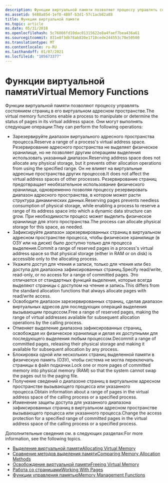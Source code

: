 ```yaml
---
description: Функции виртуальной памяти позволяют процессу управлять состоянием страниц в его виртуальном адресном пространстве.
ms.assetid: 9488a854-1ef0-488f-b3d1-57c1acb82a88
title: Функции виртуальной памяти
ms.topic: article
ms.date: 05/31/2018
ms.openlocfilehash: 5c76866fd10dac01315622e8a4faef7bea436a61
ms.sourcegitcommit: 831e8f3db78ab820e1710cede244553c70e50500
ms.translationtype: MT
ms.contentlocale: ru-RU
ms.lasthandoff: 01/07/2021
ms.locfileid: "105673377"
---
```

# <a name="virtual-memory-functions"></a><span data-ttu-id="c597b-103">Функции виртуальной памяти</span><span class="sxs-lookup"><span data-stu-id="c597b-103">Virtual Memory Functions</span></span>

<span data-ttu-id="c597b-104">Функции виртуальной памяти позволяют процессу управлять состоянием страниц в его виртуальном адресном пространстве.</span><span class="sxs-lookup"><span data-stu-id="c597b-104">The virtual memory functions enable a process to manipulate or determine the status of pages in its virtual address space.</span></span> <span data-ttu-id="c597b-105">Они могут выполнять следующие операции:</span><span class="sxs-lookup"><span data-stu-id="c597b-105">They can perform the following operations:</span></span>

-   <span data-ttu-id="c597b-106">Зарезервируйте диапазон виртуального адресного пространства процесса.</span><span class="sxs-lookup"><span data-stu-id="c597b-106">Reserve a range of a process's virtual address space.</span></span> <span data-ttu-id="c597b-107">Резервирование адресного пространства не выделяет физическое хранилище, но не позволяет другим операциям выделения использовать указанный диапазон.</span><span class="sxs-lookup"><span data-stu-id="c597b-107">Reserving address space does not allocate any physical storage, but it prevents other allocation operations from using the specified range.</span></span> <span data-ttu-id="c597b-108">Он не влияет на виртуальные адресные пространства других процессов.</span><span class="sxs-lookup"><span data-stu-id="c597b-108">It does not affect the virtual address spaces of other processes.</span></span> <span data-ttu-id="c597b-109">Резервирование страниц предотвращает необязательное использование физического хранилища, одновременно позволяя процессу резервировать диапазон адресного пространства, в котором может расти структура динамических данных.</span><span class="sxs-lookup"><span data-stu-id="c597b-109">Reserving pages prevents needless consumption of physical storage, while enabling a process to reserve a range of its address space into which a dynamic data structure can grow.</span></span> <span data-ttu-id="c597b-110">При необходимости процесс может выделить физическое хранилище для этого пространства.</span><span class="sxs-lookup"><span data-stu-id="c597b-110">The process can allocate physical storage for this space, as needed.</span></span>
-   <span data-ttu-id="c597b-111">Зафиксируйте диапазон зарезервированных страниц в виртуальном адресном пространстве процесса, чтобы физическое хранилище (в ОЗУ или на диске) было доступно только для процесса выделения.</span><span class="sxs-lookup"><span data-stu-id="c597b-111">Commit a range of reserved pages in a process's virtual address space so that physical storage (either in RAM or on disk) is accessible only to the allocating process.</span></span>
-   <span data-ttu-id="c597b-112">Укажите доступ для чтения и записи, только для чтения или без доступа для диапазона зафиксированных страниц.</span><span class="sxs-lookup"><span data-stu-id="c597b-112">Specify read/write, read-only, or no access for a range of committed pages.</span></span> <span data-ttu-id="c597b-113">Это отличается от стандартных функций выделения, которые всегда выделяют страницы с доступом на чтение и запись.</span><span class="sxs-lookup"><span data-stu-id="c597b-113">This differs from the standard allocation functions that always allocate pages with read/write access.</span></span>
-   <span data-ttu-id="c597b-114">Освободите диапазон зарезервированных страниц, сделав диапазон виртуальных адресов для последующих операций выделения вызывающим процессом.</span><span class="sxs-lookup"><span data-stu-id="c597b-114">Free a range of reserved pages, making the range of virtual addresses available for subsequent allocation operations by the calling process.</span></span>
-   <span data-ttu-id="c597b-115">Отменяет выделение диапазона зафиксированных страниц, освобождая их физическое хранилище и делая их доступными для последующего выделения любым процессом.</span><span class="sxs-lookup"><span data-stu-id="c597b-115">Decommit a range of committed pages, releasing their physical storage and making it available for subsequent allocation by any process.</span></span>
-   <span data-ttu-id="c597b-116">Блокировка одной или нескольких страниц выделенной памяти в физическую память (ОЗУ), чтобы система не могла переключать страницы в файл подкачки.</span><span class="sxs-lookup"><span data-stu-id="c597b-116">Lock one or more pages of committed memory into physical memory (RAM) so that the system cannot swap the pages out to the paging file.</span></span>
-   <span data-ttu-id="c597b-117">Получение сведений о диапазоне страниц в виртуальном адресном пространстве вызывающего процесса или указанного процесса.</span><span class="sxs-lookup"><span data-stu-id="c597b-117">Obtain information about a range of pages in the virtual address space of the calling process or a specified process.</span></span>
-   <span data-ttu-id="c597b-118">Изменение защиты доступа для указанного диапазона зафиксированных страниц в виртуальном адресном пространстве вызывающего процесса или указанного процесса.</span><span class="sxs-lookup"><span data-stu-id="c597b-118">Change the access protection for a specified range of committed pages in the virtual address space of the calling process or a specified process.</span></span>

<span data-ttu-id="c597b-119">Дополнительные сведения см. в следующих разделах:</span><span class="sxs-lookup"><span data-stu-id="c597b-119">For more information, see the following topics.</span></span>

-   [<span data-ttu-id="c597b-120">Выделение виртуальной памяти</span><span class="sxs-lookup"><span data-stu-id="c597b-120">Allocating Virtual Memory</span></span>](allocating-virtual-memory.md)
-   [<span data-ttu-id="c597b-121">Сравнение методов выделения памяти</span><span class="sxs-lookup"><span data-stu-id="c597b-121">Comparing Memory Allocation Methods</span></span>](comparing-memory-allocation-methods.md)
-   [<span data-ttu-id="c597b-122">Освобождение виртуальной памяти</span><span class="sxs-lookup"><span data-stu-id="c597b-122">Freeing Virtual Memory</span></span>](freeing-virtual-memory.md)
-   [<span data-ttu-id="c597b-123">Работа со страницами</span><span class="sxs-lookup"><span data-stu-id="c597b-123">Working With Pages</span></span>](working-with-pages.md)
-   [<span data-ttu-id="c597b-124">Функции управления памятью</span><span class="sxs-lookup"><span data-stu-id="c597b-124">Memory Management Functions</span></span>](memory-management-functions.md)

 

 



